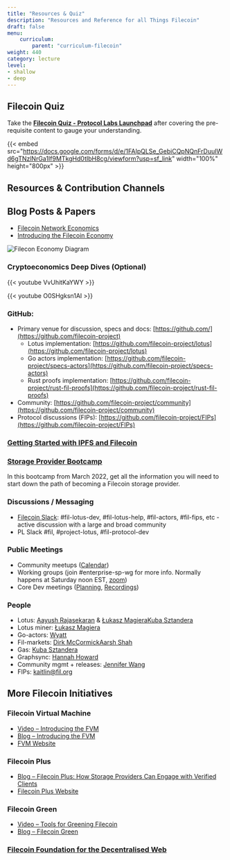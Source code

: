 ```yaml
---
title: "Resources & Quiz"
description: "Resources and Reference for all Things Filecoin"
draft: false
menu:
    curriculum:
        parent: "curriculum-filecoin"
weight: 440
category: lecture
level:
- shallow
- deep
---
```

## Filecoin Quiz

Take the [**Filecoin Quiz - Protocol Labs Launchpad**](https://docs.google.com/forms/d/e/1FAIpQLSe_GebiCQpNQnFrDuuIWd6gTNzlNrGa1If9MTkgHd0tIbH8cg/viewform?usp=sf\_link) after covering the pre-requisite content to gauge your understanding.

{{< embed src="https://docs.google.com/forms/d/e/1FAIpQLSe_GebiCQpNQnFrDuuIWd6gTNzlNrGa1If9MTkgHd0tIbH8cg/viewform?usp=sf_link" width="100%" height="800px" >}}

## Resources & Contribution Channels

## Blog Posts & Papers
* [Filecoin Network Economics](https://filecoin.io/blog/posts/filecoin-network-economics/)
* [Introducing the Filecoin Economy](https://filecoin.io/blog/posts/introducing-the-filecoin-economy/)

![Filecon Economy Diagram](flow.png)

### Cryptoeconomics Deep Dives (Optional)

{{< youtube VvUhitKaYWY >}}

{{< youtube O0SHgksn1AI >}}

### GitHub:
  * Primary venue for discussion, specs and docs: [https://github.com/](https://github.com/filecoin-project)
    * Lotus implementation: [https://github.com/filecoin-project/lotus](https://github.com/filecoin-project/lotus)
    * Go actors implementation: [https://github.com/filecoin-project/specs-actors](https://github.com/filecoin-project/specs-actors)
    * Rust proofs implementation: [https://github.com/filecoin-project/rust-fil-proofs](https://github.com/filecoin-project/rust-fil-proofs)
  * Community: [https://github.com/filecoin-project/community](https://github.com/filecoin-project/community)
  * Protocol discussions (FIPs): [https://github.com/filecoin-project/FIPs](https://github.com/filecoin-project/FIPs)

### [Getting Started with IPFS and Filecoin](https://protocollabs.notion.site/Getting-started-with-IPFS-Filecoin-173c73d4d8d64765a42058594bc46bb7)

### [Storage Provider Bootcamp](https://www.youtube.com/watch?v=T-TgPILQD3c)
In this bootcamp from March 2022, get all the information you will need to start down the path of becoming a Filecoin storage provider.

### Discussions / Messaging
  * [Filecoin Slack](http://filecoin.io/slack): #fil-lotus-dev, #fil-lotus-help, #fil-actors, #fil-fips, etc - active discussion with a large and broad community
  * PL Slack #fil, #project-lotus, #fil-protocol-dev

### Public Meetings
  * Community meetups ([Calendar](https://calendar.google.com/calendar/b/6?cid=ZmlsZWNvaW4ub3JnX2o3bW1ldjI0ZzgwcmVsbzU2cHFtMWVsMWUwQGdyb3VwLmNhbGVuZGFyLmdvb2dsZS5jb20))
  * Working groups (join #enterprise-sp-wg for more info. Normally happens at Saturday noon EST, [zoom](https://us02web.zoom.us/u/kcJaBnwKNl))
  * Core Dev meetings ([Planning](https://github.com/filecoin-project/tpm/tree/master/Core%20Dev%20Meetings), [Recordings](https://www.youtube.com/playlist?list=PL\_0VrY55uV1-9t74K-eFQN7Bc7ROG06hT))

### People
  * Lotus: [Aayush Rajasekaran](mailto:aayush.rajasekaran@protocol.ai) & [Łukasz Magiera](mailto:lukasz@protocol.ai)[Kuba Sztandera](mailto:kubuxu@protocol.ai)
  * Lotus miner: [Łukasz Magiera](mailto:lukasz@protocol.ai)
  * Go-actors: [Wyatt](mailto:wdaviau@protocol.ai)
  * Fil-markets: [Dirk McCormick](mailto:dirk@protocol.ai)[Aarsh Shah](mailto:aarsh.shah@protocol.ai)
  * Gas: [Kuba Sztandera](mailto:kubuxu@protocol.ai)
  * Graphsync: [Hannah Howard](mailto:hannah.howard@protocol.ai)
  * Community mgmt + releases: [Jennifer Wang](mailto:jennifer.wang@protocol.ai)
  * FIPs: [kaitlin@fil.org](mailto:kaitlin@fil.org)

## More Filecoin Initiatives
### Filecoin Virtual Machine
  * [Video – Introducing the FVM](https://www.youtube.com/watch?v=Vw9syGiG31c&t=1s)
  * [Blog – Introducing the FVM](https://filecoin.io/blog/posts/introducing-the-filecoin-virtual-machine/)
  * [FVM Website](https://fvm.filecoin.io/)

### Filecoin Plus
  * [Blog – Filecoin Plus: How Storage Providers Can Engage with Verified Clients](https://filecoin.io/blog/posts/filecoin-plus-how-storage-providers-can-engage-with-verified-clients/)
  * [Filecoin Plus Website](https://plus.fil.org/)

### Filecoin Green
 * [Video – Tools for Greening Filecoin](https://www.youtube.com/watch?v=leA6cbq6ToA)
 * [Blog – Filecoin Green](https://filecoin.io/blog/posts/filecoin-green/)

### [Filecoin Foundation for the Decentralised Web](https://ffdweb.org/)
